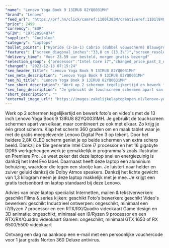```yaml
---
"name": "Lenovo Yoga Book 9 13IRU8 82YQ0031MH"
"brand": "Lenovo"
"feed_url": "https://prf.hn/click/camref:1100l383M/creativeref:1101l84031/destination:https%3A%2F%2Fwww.coolblue.nl%2Fproduct%2F930914"
"price": 2499
"currency": "EUR"
"GTIN": "197528584874"
"supplier": "Coolblue"
"category": "Laptops"
"bullet_points": ["Hybride (2-in-1) Cabrio (dubbel vouwscherm) Blauwgroen","Intel® Core™ i7 i7-1355U","Touchscreen 33,8 cm (13.3\") 2.8K 2880 x 1800 Pixels OLED LED backlight Glans 16:10","16 GB LPDDR5x-SDRAM 6400 MHz","1 TB SSD","Intel Iris Xe Graphics","Wi-Fi 6E (802.11ax) Bluetooth 5.1","Lithium-Polymeer (LiPo) 80 Wh 65 W","Windows 11 Home 64-bit"]
"features": {"screen_diagonal_inches":"33,8 cm (13.3\")","screen_resolution":"2880 x 1800 Pixels","processor_family":"Intel® Core™ i7","memory_size":"16 GB","memory_type":"LPDDR5x-SDRAM","total_storage_space":"1 TB","operating_system":"Windows 11 Home","battery_capacity":"80 Wh","width":"299,1 mm","depth":"203,9 mm","height":"15,9 mm","weight":"1,34 kg"}
"delivery_time": "Voor 23.59 uur besteld, morgen gratis bezorgd"
"selection_group": {"processor":"Intel Core i7","changed_price_past_3_days":false,"product_family":"Yoga"}
"changed": "2023-12-13 07:15:24"
"seo_header_title": "Lenovo Yoga Book 9 13IRU8 82YQ0031MH"
"seo_meta_description": "Lenovo Yoga Book 9 13IRU8 82YQ0031MH"
"seo_h1_title": "Lenovo Yoga Book 9 13IRU8 82YQ0031MH"
"seo_short_description": "Werk op 2 schermen tegelijkertijd en bewerk foto's en video's met de 13 inch Lenovo Yoga Book 9 13IRU8 82YQ0031MH."
"seo_long_description": "Je gebruikt de touchscreen schermen apart van elkaar, maar combineert ze ook met elkaar. Zo krijg je één groot scherm. Klap het scherm 360 graden om en maak tablet waar je met de gratis meegeleverde Lenovo Digital Pen 3 op tekent. Door het heldere 2,8K OLED scherm geniet je op beide schermen van extra scherp beeld. Dankzij de 13e generatie Intel Core i7 processor en het 16 gigabyte DDR5 werkgeheugen werk je gemakkelijk in programma's zoals Illustrator en Premiere Pro. Je weet zeker dat deze laptop snel en energiezuinig is dankzij het Intel Evo label. Daarnaast heeft deze laptop een aluminium behuizing, waardoor die tegen een stootje kan. Je luistert naar helder en zuiver geluid dankzij de Dolby Atmos speakers. Dankzij het lichte gewicht van 1,3 kilogram neem je deze laptop makkelijk met je mee. Je krijgt een gratis toetsenbord en laptop standaard bij deze Lenovo. \r\n\r\nAdvies van onze laptop specialist\r\nInternetten, mailen & tekstverwerken: geschikt\r\nFilms & series kijken: geschikt\r\nFoto's bewerken: geschikt\r\nVideo's bewerken: geschikt\r\nIndustrieel ontwerpen: ongeschikt, minimaal een i7/Ryzen 7 processor en een RTX/RX/Quadro videokaart\r\nGame design en 3D animatie: ongeschikt, minimaal een i9/Ryzen 9 processor en een RTX/RX/Quadro videokaart\r\nGamen: ongeschikt, minimaal GTX 1650 of RX 6500/5500 videokaart\r\n \r\nOntvang een dag na aankoop een e-mail met een persoonlijke vouchercode voor 1 jaar gratis Norton 360 Deluxe antivirus."
"short_description": ""
"external_image_url": "https://images.zakelijkelaptopkopen.nl/lenovo-yoga-book-9-13iru8-82yq0031mh.webp"
---
```


Werk op 2 schermen tegelijkertijd en bewerk foto's en video's met de 13 inch Lenovo Yoga Book 9 13IRU8 82YQ0031MH. Je gebruikt de touchscreen schermen apart van elkaar, maar combineert ze ook met elkaar. Zo krijg je één groot scherm. Klap het scherm 360 graden om en maak tablet waar je met de gratis meegeleverde Lenovo Digital Pen 3 op tekent. Door het heldere 2,8K OLED scherm geniet je op beide schermen van extra scherp beeld. Dankzij de 13e generatie Intel Core i7 processor en het 16 gigabyte DDR5 werkgeheugen werk je gemakkelijk in programma's zoals Illustrator en Premiere Pro. Je weet zeker dat deze laptop snel en energiezuinig is dankzij het Intel Evo label. Daarnaast heeft deze laptop een aluminium behuizing, waardoor die tegen een stootje kan. Je luistert naar helder en zuiver geluid dankzij de Dolby Atmos speakers. Dankzij het lichte gewicht van 1,3 kilogram neem je deze laptop makkelijk met je mee. Je krijgt een gratis toetsenbord en laptop standaard bij deze Lenovo.

Advies van onze laptop specialist
Internetten, mailen & tekstverwerken: geschikt
Films & series kijken: geschikt
Foto's bewerken: geschikt
Video's bewerken: geschikt
Industrieel ontwerpen: ongeschikt, minimaal een i7/Ryzen 7 processor en een RTX/RX/Quadro videokaart
Game design en 3D animatie: ongeschikt, minimaal een i9/Ryzen 9 processor en een RTX/RX/Quadro videokaart
Gamen: ongeschikt, minimaal GTX 1650 of RX 6500/5500 videokaart
 
Ontvang een dag na aankoop een e-mail met een persoonlijke vouchercode voor 1 jaar gratis Norton 360 Deluxe antivirus.